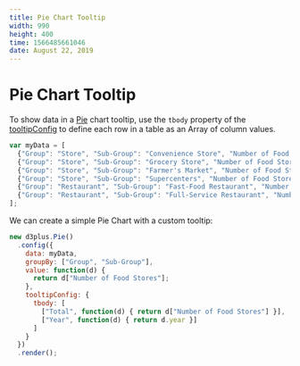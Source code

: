```yaml
---
title: Pie Chart Tooltip
width: 990
height: 400
time: 1566485661046
date: August 22, 2019
---
```


# Pie Chart Tooltip

To show data in a [Pie](http://d3plus.org/docs/#Pie) chart tooltip, use the `tbody` property of the [tooltipConfig](http://d3plus.org/docs/#Viz.tooltipConfig) to define each row in a table as an Array of column values.

```js
var myData = [
  {"Group": "Store", "Sub-Group": "Convenience Store", "Number of Food Stores": 100, year: 2018},
  {"Group": "Store", "Sub-Group": "Grocery Store", "Number of Food Stores": 150, year: 2018},
  {"Group": "Store", "Sub-Group": "Farmer's Market", "Number of Food Stores": 50, year: 2018},
  {"Group": "Store", "Sub-Group": "Supercenters", "Number of Food Stores": 30, year: 2018},
  {"Group": "Restaurant", "Sub-Group": "Fast-Food Restaurant", "Number of Food Stores": 60, year: 2018},
  {"Group": "Restaurant", "Sub-Group": "Full-Service Restaurant", "Number of Food Stores": 120, year: 2018}
];
```
We can create a simple Pie Chart with a custom tooltip:

```js
new d3plus.Pie()
  .config({
    data: myData,
    groupBy: ["Group", "Sub-Group"],
    value: function(d) {
      return d["Number of Food Stores"];
    },
    tooltipConfig: {
      tbody: [
        ["Total", function(d) { return d["Number of Food Stores"] }],
        ["Year", function(d) { return d.year }]
      ]
    }
  })
  .render();
```
